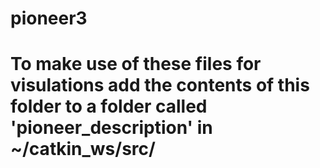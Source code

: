 # pioneer3
# To make use of these files for visulations add the contents of this folder to a folder called 'pioneer_description' in ~/catkin_ws/src/
